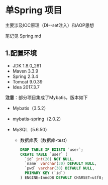 #  单Spring 项目

主要涉及IOC原理（DI--set注入）和AOP思想

笔记见 Spring.md

## 1.配置环境

- JDK 	        1.8.0_261
- Maven       3.3.9
- Spring         2.3.4
- Tomcat       9.0.39
- Idea             2017.3.7

**注意**：部分项目集成了Mybatis，版本如下

- Mybatis（3.5.2）

- mybatis-spring（2.0.2）

- MySQL（5.6.50）

  - 数据库表（数据库-test）

    ```sql
    DROP TABLE IF EXISTS `user`;
    CREATE TABLE `user` (
      `id` int(20) NOT NULL,
      `name` varchar(30) DEFAULT NULL,
      `pwd` varchar(30) DEFAULT NULL,
      PRIMARY KEY (`id`)
    ) ENGINE=InnoDB DEFAULT CHARSET=utf8;
    ```


